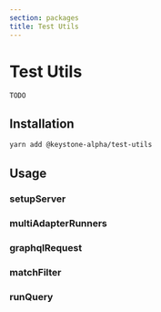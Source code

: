 ```yaml
---
section: packages
title: Test Utils
---
```


# Test Utils

```DOCS_TODO
TODO
```

## Installation

```bash
yarn add @keystone-alpha/test-utils
```

## Usage

### setupServer

### multiAdapterRunners

### graphqlRequest

### matchFilter

### runQuery
